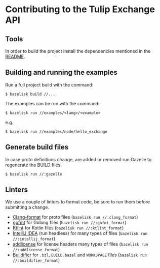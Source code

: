 # Contributing to the Tulip Exchange API

## Tools

In order to build the project install the dependencies mentioned in the [README](README.md#usage-with-bazel).

## Building and running the examples

Run a full project build with the command:

    $ bazelisk build //...

The examples can be run with the command:

    $ bazelisk run //examples/<lang>/<example>

e.g.

    $ bazelisk run //examples/node/hello_exchange

## Generate build files

In case proto definitions change, are added or removed run Gazelle to regenerate the BUILD files.

    $ bazelisk run //:gazelle

## Linters

We use a couple of linters to format code, be sure to run them before submitting a change.

* [Clang-format](https://clang.llvm.org/docs/ClangFormat.html) for proto files (`bazelisk run //:clang_format`)
* [gofmt](https://golang.org/cmd/gofmt/) for Golang files (`bazelisk run //:gofmt_format`)
* [Ktlint](https://github.com/pinterest/ktlint) for Kotlin files (`bazelisk run //:ktlint_format`)
* [IntelliJ IDEA](https://www.jetbrains.com/idea/) (run headless) for many types of files
  (`bazelisk run //:intellij_format`)
* [addlicense](https://github.com/google/addlicense) for license headers many types of files
  (`bazelisk run //:addlicense_format`)
* [Buildifier](https://github.com/bazelbuild/buildtools) for `.bzl`, `BUILD.bazel` and `WORKSPACE` files
  (`bazelisk run //:buildifier_format`)
